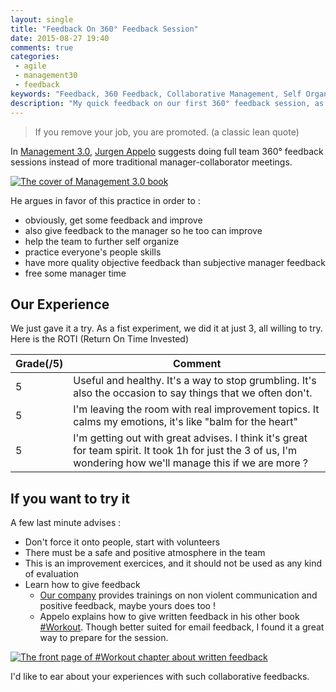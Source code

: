 ```yaml
---
layout: single
title: "Feedback On 360° Feedback Session"
date: 2015-08-27 19:40
comments: true
categories:
 - agile
 - management30
 - feedback
keywords: "Feedback, 360 Feedback, Collaborative Management, Self Organizing Team, Management 3.0"
description: "My quick feedback on our first 360° feedback session, as described in the Management 3.0 book"
---
```

> If you remove your job, you are promoted. (a classic lean quote)

In [Management 3.0](http://www.amazon.com/Management-3-0-Leading-Developers-Developing-ebook/dp/B004ISL6JY/ref=sr_1_1?tag=pbourgau-20&amp;ie=UTF8&qid=1438085414&sr=8-1&keywords=management+3.0), [Jurgen Appelo](http://jurgenappelo.com/) suggests doing full team 360° feedback sessions instead of more traditional manager-collaborator meetings.

[![The cover of Management 3.0 book]({{site.url}}{{site.baseurl}}/imgs/2015-08-27-feedback-on-360-degrees-feedback-session/management30.jpg)](http://www.amazon.com/Management-3-0-Leading-Developers-Developing-ebook/dp/B004ISL6JY/ref=sr_1_1?tag=pbourgau-20&amp;ie=UTF8&qid=1438085414&sr=8-1&keywords=management+3.0)

He argues in favor of this practice in order to :

* obviously, get some feedback and improve
* also give feedback to the manager so he too can improve
* help the team to further self organize
* practice everyone's people skills
* have more quality objective feedback than subjective manager feedback
* free some manager time

## Our Experience

We just gave it a try. As a fist experiment, we did it at just 3, all willing to try. Here is the ROTI (Return On Time Invested)

Grade(/5) | Comment
-----------------|--------
5 | Useful and healthy. It's a way to stop grumbling. It's also the occasion to say things that we often don't.
5 | I'm leaving the room with real improvement topics. It calms my emotions, it's like "balm for the heart"
5 | I'm getting out with great advises. I think it's great for team spirit. It took 1h for just the 3 of us, I'm wondering how we'll manage this if we are more ?

## If you want to try it

A few last minute advises  :

* Don't force it onto people, start with volunteers
* There must be a safe and positive atmosphere in the team
* This is an improvement exercices, and it should not be used as any kind of evaluation
* Learn how to give feedback
   * [Our company](http://www.murex.com) provides trainings on non violent communication and positive feedback, maybe yours does too !
   * Appelo explains how to give written feedback in his other book [#Workout](http://www.amazon.com/gp/product/9492032023). Though better suited for email feedback, I found it a great way to prepare for the session.

[![The front page of #Workout chapter about written feedback]({{site.url}}{{site.baseurl}}/imgs/2015-08-27-feedback-on-360-degrees-feedback-session/feedback-wrap.jpg)](https://management30.com/product/workouts/)

I'd like to ear about your experiences with such collaborative feedbacks.
